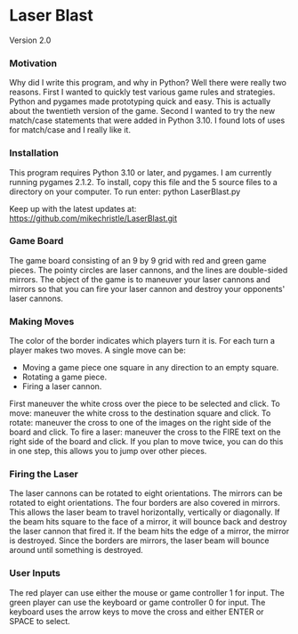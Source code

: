 # Laser Blast
Version 2.0

### Motivation
Why did I write this program, and why in Python? 
Well there were really two reasons. 
First I wanted to quickly test various game rules and strategies. 
Python and pygames made prototyping quick and easy. 
This is actually about the twentieth version of the game. 
Second I wanted to try the new match/case statements that were added in Python 3.10.
I found lots of uses for match/case and I really like it.

### Installation
This program requires Python 3.10 or later, and pygames.
I am currently running pygames 2.1.2.
To install, copy this file and the 5 source files to a directory on your computer.
To run enter: python LaserBlast.py

Keep up with the latest updates at:
https://github.com/mikechristle/LaserBlast.git

### Game Board
The game board consisting of an 9 by 9 grid with red and green game pieces.
The pointy circles are laser cannons, and the lines are double-sided mirrors.
The object of the game is to maneuver your laser cannons and mirrors so that you can fire your 
laser cannon and destroy your opponents' laser cannons.

### Making Moves
The color of the border indicates which players turn it is.
For each turn a player makes two moves. 
A single move can be:

- Moving a game piece one square in any direction to an empty square.
- Rotating a game piece.
- Firing a laser cannon.

First maneuver the white cross over the piece to be selected and click.
To move: maneuver the white cross to the destination square and click. 
To rotate: maneuver the cross to one of the images on the right side of the board and click.
To fire a laser: maneuver the cross to the FIRE text on the right side of the board and click. 
If you plan to move twice, you can do this in one step, this allows you to jump over other pieces.

### Firing the Laser
The laser cannons can be rotated to eight orientations. 
The mirrors can be rotated to eight orientations.
The four borders are also covered in mirrors.
This allows the laser beam to travel horizontally, vertically or diagonally.
If the beam hits square to the face of a mirror, it will bounce back and destroy the 
laser cannon that fired it.
If the beam hits the edge of a mirror, the mirror is destroyed.
Since the borders are mirrors, the laser beam will bounce around until something is destroyed.

### User Inputs
The red player can use either the mouse or game controller 1 for input. 
The green player can use the keyboard or game controller 0 for input.
The keyboard uses the arrow keys to move the cross and either ENTER or SPACE to select.
